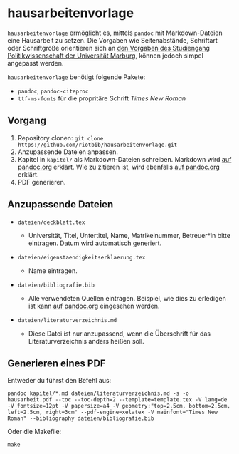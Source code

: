 # hausarbeitenvorlage

`hausarbeitenvorlage` ermöglicht es, mittels `pandoc` mit Markdown-Dateien eine Hausarbeit zu setzen. Die Vorgaben wie Seitenabstände, Schriftart oder Schriftgröße orientieren sich an [den Vorgaben des Studiengang Politikwissenschaft der Universität Marburg](https://www.uni-marburg.de/fb03/politikwissenschaft/eipoe/mitarbeiterinnen/hinweise), können jedoch simpel angepasst werden.

`hausarbeitenvorlage` benötigt folgende Pakete:

- `pandoc`, `pandoc-citeproc`
- `ttf-ms-fonts` für die propritäre Schrift *Times New Roman*

## Vorgang
1. Repository clonen: `git clone https://github.com/riotbib/hausarbeitenvorlage.git`
2. Anzupassende Dateien anpassen.
3. Kapitel in `kapitel/` als Markdown-Dateien schreiben. Markdown wird [auf pandoc.org](https://pandoc.org/MANUAL.html#pandocs-markdown) erklärt.  Wie zu zitieren ist, wird ebenfalls [auf pandoc.org](https://pandoc.org/demo/CITATIONS) erklärt.
4. PDF generieren.

## Anzupassende Dateien

- `dateien/deckblatt.tex`
  - Universität, Titel, Untertitel, Name, Matrikelnummer, Betreuer*in bitte eintragen. Datum wird automatisch generiert.

- `dateien/eigenstaendigkeitserklaerung.tex`
  - Name eintragen.

- `dateien/bibliografie.bib`
  - Alle verwendeten Quellen eintragen. Beispiel, wie dies zu erledigen ist kann [auf pandoc.org](https://pandoc.org/demo/biblio.bib) eingesehen werden.

- `dateien/literaturverzeichnis.md`
  - Diese Datei ist nur anzupassend, wenn die Überschrift für das Literaturverzeichnis anders heißen soll.

## Generieren eines PDF

Entweder du führst den Befehl aus:

`pandoc kapitel/*.md dateien/literaturverzeichnis.md -s -o hausarbeit.pdf --toc --toc-depth=2 --template=template.tex -V lang=de -V fontsize=12pt -V papersize=a4 -V geometry:"top=2.5cm, bottom=2.5cm, left=2.5cm, right=3cm" --pdf-engine=xelatex -V mainfont="Times New Roman" --bibliography dateien/bibliografie.bib`

Oder die Makefile:

`make`
